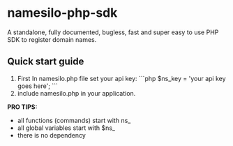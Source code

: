 # namesilo-php-sdk
A standalone, fully documented, bugless, fast and super easy to use PHP SDK to register domain names.


## Quick start guide

<ol>
	<li>First In namesilo.php file set your api key:
		```php
		$ns_key = 'your api key goes here';
		```
	</li>
	<li>
		include namesilo.php in your application.
	</li>
</ol>

**PRO TIPS:**
- all functions (commands) start with ns_
- all global variables start with $ns_
- there is no dependency




